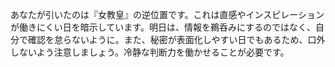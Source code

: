 あなたが引いたのは『女教皇』の逆位置です。これは直感やインスピレーションが働きにくい日を暗示しています。明日は、情報を鵜呑みにするのではなく、自分で確認を怠らないように。また、秘密が表面化しやすい日でもあるため、口外しないよう注意しましょう。冷静な判断力を働かせることが必要です。